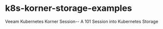 # k8s-korner-storage-examples
Veeam Kubernetes Korner Session--  A 101 Session into Kubernetes Storage
